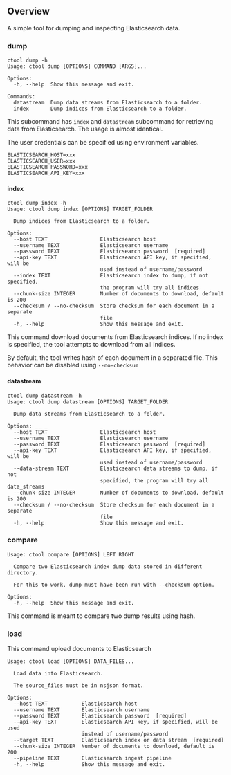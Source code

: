 ## Overview
A simple tool for dumping and inspecting Elasticsearch data.

### dump
```
ctool dump -h
Usage: ctool dump [OPTIONS] COMMAND [ARGS]...

Options:
  -h, --help  Show this message and exit.

Commands:
  datastream  Dump data streams from Elasticsearch to a folder.
  index       Dump indices from Elasticsearch to a folder.
```

This subcommand has `index` and `datastream` subcommand for retrieving data from
Elasticsearch. The usage is almost identical.

The user credentials can be specified using environment variables.

```
ELASTICSEARCH_HOST=xxx
ELASTICSEARCH_USER=xxx
ELASTICSEARCH_PASSWORD=xxx
ELASTICSEARCH_API_KEY=xxx
```


#### index
```
ctool dump index -h
Usage: ctool dump index [OPTIONS] TARGET_FOLDER

  Dump indices from Elasticsearch to a folder.

Options:
  --host TEXT                 Elasticsearch host
  --username TEXT             Elasticsearch username
  --password TEXT             Elasticsearch password  [required]
  --api-key TEXT              Elasticsearch API key, if specified, will be
                              used instead of username/password
  --index TEXT                Elasticsearch index to dump, if not specified,
                              the program will try all indices
  --chunk-size INTEGER        Number of documents to download, default is 200
  --checksum / --no-checksum  Store checksum for each document in a separate
                              file
  -h, --help                  Show this message and exit.
```

This command download documents from Elasticsearch indices. If no index is specified,
the tool attempts to download from all indices.

By default, the tool writes hash of each document in a separated file. This behavior can
be disabled using `--no-checksum`

#### datastream
```
ctool dump datastream -h
Usage: ctool dump datastream [OPTIONS] TARGET_FOLDER

  Dump data streams from Elasticsearch to a folder.

Options:
  --host TEXT                 Elasticsearch host
  --username TEXT             Elasticsearch username
  --password TEXT             Elasticsearch password  [required]
  --api-key TEXT              Elasticsearch API key, if specified, will be
                              used instead of username/password
  --data-stream TEXT          Elasticsearch data streams to dump, if not
                              specified, the program will try all data_streams
  --chunk-size INTEGER        Number of documents to download, default is 200
  --checksum / --no-checksum  Store checksum for each document in a separate
                              file
  -h, --help                  Show this message and exit.
```

### compare

```
Usage: ctool compare [OPTIONS] LEFT RIGHT

  Compare two Elasticsearch index dump data stored in different directory.

  For this to work, dump must have been run with --checksum option.

Options:
  -h, --help  Show this message and exit.

```
This command is meant to compare two dump results using hash.


### load

This command upload documents to Elasticsearch

```
Usage: ctool load [OPTIONS] DATA_FILES...

  Load data into Elasticsearch.

  The source_files must be in nsjson format.

Options:
  --host TEXT           Elasticsearch host
  --username TEXT       Elasticsearch username
  --password TEXT       Elasticsearch password  [required]
  --api-key TEXT        Elasticsearch API key, if specified, will be used
                        instead of username/password
  --target TEXT         Elasticsearch index or data stream  [required]
  --chunk-size INTEGER  Number of documents to download, default is 200
  --pipeline TEXT       Elasticsearch ingest pipeline
  -h, --help            Show this message and exit.
```